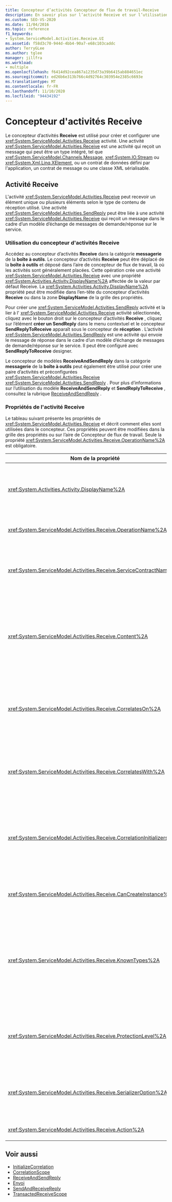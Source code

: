 ```yaml
---
title: Concepteur d’activités Concepteur de flux de travail-Receive
description: En savoir plus sur l’activité Receive et sur l’utilisation du concepteur d’activités Receive pour créer et configurer une activité Receive.
ms.custom: SEO-VS-2020
ms.date: 11/04/2016
ms.topic: reference
f1_keywords:
- System.ServiceModel.Activities.Receive.UI
ms.assetid: f58d3c70-944d-4bb4-90a7-e68c103caddc
author: TerryGLee
ms.author: tglee
manager: jillfra
ms.workload:
- multiple
ms.openlocfilehash: f6414d92cea867a1235d73a39b6415ab884651ec
ms.sourcegitcommit: ed26b6e313b766c4d92764c303954e2385c6693e
ms.translationtype: MT
ms.contentlocale: fr-FR
ms.lasthandoff: 11/10/2020
ms.locfileid: "94434192"
---
```

# <a name="receive-activity-designer"></a>Concepteur d'activités Receive

Le concepteur d’activités **Receive** est utilisé pour créer et configurer une <xref:System.ServiceModel.Activities.Receive> activité. Une activité <xref:System.ServiceModel.Activities.Receive> est une activité qui reçoit un message qui peut être un type intégré, tel que <xref:System.ServiceModel.Channels.Message>, <xref:System.IO.Stream> ou <xref:System.Xml.Linq.XElement>, ou un contrat de données défini par l'application, un contrat de message ou une classe XML sérialisable.

## <a name="the-receive-activity"></a>Activité Receive

L'activité <xref:System.ServiceModel.Activities.Receive> peut recevoir un élément unique ou plusieurs éléments selon le type de contenu de réception utilisé. Une activité <xref:System.ServiceModel.Activities.SendReply> peut être liée à une activité <xref:System.ServiceModel.Activities.Receive> qui reçoit un message dans le cadre d’un modèle d’échange de messages de demande/réponse sur le service.

### <a name="using-the-receive-activity-designer"></a>Utilisation du concepteur d'activités Receive

Accédez au concepteur d’activités **Receive** dans la catégorie **messagerie** de la **boîte à outils**. Le concepteur d’activités **Receive** peut être déplacé de la **boîte à outils** et déposé dans l’aire de concepteur de flux de travail, là où les activités sont généralement placées. Cette opération crée une activité <xref:System.ServiceModel.Activities.Receive> avec une propriété <xref:System.Activities.Activity.DisplayName%2A> affectée de la valeur par défaut Receive. La <xref:System.Activities.Activity.DisplayName%2A> propriété peut être modifiée dans l’en-tête du concepteur d’activités **Receive** ou dans la zone **DisplayName** de la grille des propriétés.

Pour créer une <xref:System.ServiceModel.Activities.SendReply> activité et la lier à l' <xref:System.ServiceModel.Activities.Receive> activité sélectionnée, cliquez avec le bouton droit sur le concepteur d’activités **Receive** , cliquez sur l’élément **créer un SendReply** dans le menu contextuel et le concepteur **SendReplyToReceive** apparaît sous le concepteur de **réception** . L’activité <xref:System.ServiceModel.Activities.SendReply> est une activité qui envoie le message de réponse dans le cadre d’un modèle d’échange de messages de demande/réponse sur le service. Il peut être configuré avec **SendReplyToReceive** designer.

Le concepteur de modèles **ReceiveAndSendReply** dans la catégorie **messagerie** de la **boîte à outils** peut également être utilisé pour créer une paire d’activités et préconfigurées <xref:System.ServiceModel.Activities.Receive> <xref:System.ServiceModel.Activities.SendReply> . Pour plus d’informations sur l’utilisation du modèle **ReceiveAndSendReply** et **SendReplyToReceive** , consultez la rubrique [ReceiveAndSendReply](../workflow-designer/receiveandsendreply-template-designer.md) .

### <a name="the-receive-activity-properties"></a>Propriétés de l'activité Receive

Le tableau suivant présente les propriétés de <xref:System.ServiceModel.Activities.Receive> et décrit comment elles sont utilisées dans le concepteur. Ces propriétés peuvent être modifiées dans la grille des propriétés ou sur l’aire de Concepteur de flux de travail. Seule la propriété <xref:System.ServiceModel.Activities.Receive.OperationName%2A> est obligatoire.

| Nom de la propriété | Obligatoire | Usage |
|-|----------|-|
| <xref:System.Activities.Activity.DisplayName%2A> | Faux | Spécifie le nom convivial de l'activité <xref:System.ServiceModel.Activities.Receive>. La valeur par défaut est Receive.<br /><br /> Bien que l'utilisation d'une valeur autre que celle par défaut pour le nom convivial de la propriété <xref:System.Activities.Activity.DisplayName%2A> ne soit pas strictement obligatoire, il est recommandé d'utiliser une telle valeur. |
| <xref:System.ServiceModel.Activities.Receive.OperationName%2A> | Vrai | Spécifie le nom de l'opération de service implémenté par cette activité <xref:System.ServiceModel.Activities.Receive>. Cette propriété est utilisée pour construire la valeur par défaut de la propriété d' **action** si la propriété d' **action** n’est pas définie explicitement. |
| <xref:System.ServiceModel.Activities.Receive.ServiceContractName%2A> | Faux | Spécifie le nom du contrat de service. Cette propriété permet de regrouper des opérations de service dans des contrats de service individuels. Toutes les activités <xref:System.ServiceModel.Activities.Receive> qui ont le même <xref:System.ServiceModel.Activities.Receive.ServiceContractName%2A> sont regroupées dans le même contrat de service (type de port WSDL). La valeur par défaut est le nom CLR complet de l’activité de niveau supérieur (racine). |
| <xref:System.ServiceModel.Activities.Receive.Content%2A> | Faux | Spécifie le contenu du message ou du paramètre à recevoir. Il peut s'agir d'une activité <xref:System.ServiceModel.Activities.ReceiveMessageContent> ou d'une activité <xref:System.ServiceModel.Activities.ReceiveParametersContent>. Modifiez cette propriété en sélectionnant le bouton de sélection en regard du champ **contenu** dans la grille des propriétés ou en cliquant sur le bouton **définir** en regard de l’étiquette **contenu** sur l’aire du concepteur d’activités **Receive** . Les deux affichent la boîte de dialogue **définition du contenu** . Pour plus d’informations sur l’utilisation de cette zone, consultez la rubrique de la boîte de [dialogue Définition du contenu](../workflow-designer/content-definition-dialog-box.md) . |
| <xref:System.ServiceModel.Activities.Receive.CorrelatesOn%2A> | Faux | Spécifie les corrélations entre des activités <xref:System.ServiceModel.Activities.Receive> dans des opérations de service d'un workflow avec un objet <xref:System.ServiceModel.MessageQuerySet>. Cliquez sur le bouton de sélection en regard de la <xref:System.ServiceModel.Activities.Receive.CorrelatesOn%2A> propriété dans la grille des propriétés pour ouvrir la boîte de dialogue **Définition CorrelatesOn** . Pour plus d’informations sur l’utilisation de cette boîte de dialogue, consultez la rubrique de la boîte de [dialogue Définition du contenu](../workflow-designer/content-definition-dialog-box.md) . |
| <xref:System.ServiceModel.Activities.Receive.CorrelatesWith%2A> | Faux | Spécifie l'objet <xref:System.ServiceModel.Activities.CorrelationHandle> utilisé pour router le message vers l'instance de workflow appropriée.<br /><br /> Cliquez sur le bouton de sélection en regard de la <xref:System.ServiceModel.Activities.Receive.CorrelatesWith%2A> propriété dans la grille des propriétés pour ouvrir la boîte de dialogue **éditeur d’expressions** . Pour plus d’informations sur l’utilisation de cette boîte de dialogue, consultez la rubrique [Comment : utiliser l’éditeur d’expressions](../workflow-designer/how-to-use-the-expression-editor.md) . |
| <xref:System.ServiceModel.Activities.Receive.CorrelationInitializers%2A> | Faux | Spécifie la collection d’objets <xref:System.ServiceModel.Activities.CorrelationInitializer> initialisant plusieurs objets <xref:System.ServiceModel.Activities.CorrelationHandle> qui configurent cette activité <xref:System.ServiceModel.Activities.Receive> dans le workflow. Cliquez sur le bouton de sélection en regard de la <xref:System.ServiceModel.Activities.Receive.CorrelationInitializers%2A> propriété dans la grille des propriétés pour ouvrir la boîte de dialogue **Ajouter des initialiseurs de corrélation** . Pour plus d’informations sur l’utilisation de cette zone, consultez la rubrique de la boîte de [dialogue Ajouter un CorrelationInitializers](../workflow-designer/add-correlationinitializers-dialog-box.md) . |
| <xref:System.ServiceModel.Activities.Receive.CanCreateInstance%2A> | Faux | Spécifie une valeur qui détermine si une nouvelle instance de workflow est créée pour traiter le message si le message n'est pas corrélé à une instance de workflow existante. Si la valeur est définie sur **true** , une nouvelle instance de workflow est créée pour traiter le message lorsque le message n’est pas corrélé avec une instance de flux de travail existante. |
| <xref:System.ServiceModel.Activities.Receive.KnownTypes%2A> | Faux | Spécifie une collection de types connus pour l'opération de service implémentée par cette activité <xref:System.ServiceModel.Activities.Receive>. Cette propriété doit être utilisée conjointement à la propriété <xref:System.ServiceModel.Activities.Receive.SerializerOption%2A> affectée de la valeur <xref:System.Runtime.Serialization.DataContractSerializer>. Elle est ignorée si <xref:System.Xml.Serialization.XmlSerializer> est utilisé.<br /><br /> Sélectionnez le bouton de sélection en regard du champ **KnownTypes** dans la grille des propriétés pour afficher la boîte de dialogue **éditeur de collections** de types qui vous permet d’ajouter des types pertinents. Pour plus d’informations sur l’utilisation de cette zone, consultez la rubrique de la boîte de [dialogue Éditeur de collections de types](../workflow-designer/type-collection-editor-dialog-box.md) . |
| <xref:System.ServiceModel.Activities.Receive.ProtectionLevel%2A> | Faux | Spécifie l'objet <xref:System.Net.Security.ProtectionLevel> du message.<br /><br /> 1.  <xref:System.Net.Security.ProtectionLevel> signifie authentification uniquement.<br />2.  <xref:System.Net.Security.ProtectionLevel> signifie que les données sont signées pour aider à garantir l’intégrité des données transmises.<br />3.  <xref:System.Net.Security.ProtectionLevel> signifie chiffrer et signer des données pour garantir la confidentialité et l’intégrité des données transmises. |
| <xref:System.ServiceModel.Activities.Receive.SerializerOption%2A> | Faux | Spécifie le type de sérialiseur à utiliser pour l'opération de service implémentée par l'activité <xref:System.ServiceModel.Activities.Receive>. La valeur par défaut est <xref:System.Runtime.Serialization.DataContractSerializer>, qui sérialise et désérialise une instance d'un type dans un flux ou document XML utilisant un contrat de données fourni. <xref:System.Xml.Serialization.XmlSerializer> peut également être utilisé s'il est nécessaire de mieux contrôler les données XML. |
| <xref:System.ServiceModel.Activities.Receive.Action%2A> | Faux | Spécifie l'en-tête Action header du message. S’il n’est pas défini explicitement, sa valeur par défaut est : `https://tempuri.org/{service contract namespace}/{service contract name}/{operation name}` . |

## <a name="see-also"></a>Voir aussi

- [InitializeCorrelation](../workflow-designer/initializecorrelation-activity-designer.md)
- [CorrelationScope](../workflow-designer/correlationscope-activity-designer.md)
- [ReceiveAndSendReply](../workflow-designer/receiveandsendreply-template-designer.md)
- [Envoi](../workflow-designer/send-activity-designer.md)
- [SendAndReceiveReply](../workflow-designer/sendandreceivereply-template-designer.md)
- [TransactedReceiveScope](../workflow-designer/transactedreceivescope-activity-designer.md)
